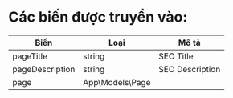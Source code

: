 # Các biến được truyền vào:

| Biến      | Loại   | Mô tả     |
|-----------|--------|-----------|
| pageTitle | string | SEO Title |
| pageDescription | string | SEO Description |
| page | App\Models\Page | |
